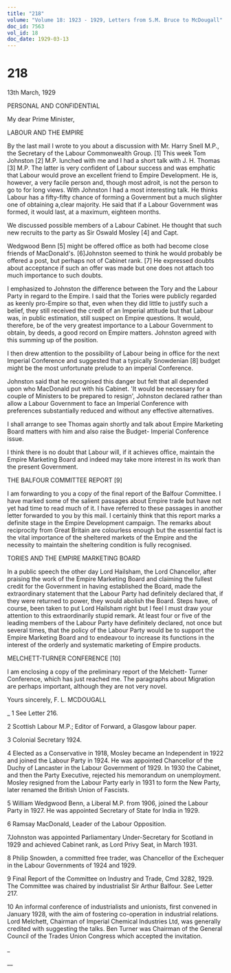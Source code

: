 ```yaml
---
title: "218"
volume: "Volume 18: 1923 - 1929, Letters from S.M. Bruce to McDougall"
doc_id: 7563
vol_id: 18
doc_date: 1929-03-13
---
```


# 218

13th March, 1929

PERSONAL AND CONFIDENTIAL

My dear Prime Minister,

LABOUR AND THE EMPIRE

By the last mail I wrote to you about a discussion with Mr. Harry Snell M.P., the Secretary of the Labour Commonwealth Group. [1] This week Tom Johnston [2] M.P. lunched with me and I had a short talk with J. H. Thomas [3] M.P. The latter is very confident of Labour success and was emphatic that Labour would prove an excellent friend to Empire Development. He is, however, a very facile person and, though most adroit, is not the person to go to for long views. With Johnston I had a most interesting talk. He thinks Labour has a fifty-fifty chance of forming a Government but a much slighter one of obtaining a,clear majority. He said that if a Labour Government was formed, it would last, at a maximum, eighteen months.

We discussed possible members of a Labour Cabinet. He thought that such new recruits to the party as Sir Oswald Mosley [4] and Capt.

Wedgwood Benn [5] might be offered office as both had become close friends of MacDonald's. [6]Johnston seemed to think he would probably be offered a post, but perhaps not of Cabinet rank. [7] He expressed doubts about acceptance if such an offer was made but one does not attach too much importance to such doubts.

I emphasized to Johnston the difference between the Tory and the Labour Party in regard to the Empire. I said that the Tories were publicly regarded as keenly pro-Empire so that, even when they did little to justify such a belief, they still received the credit of an Imperial attitude but that Labour was, in public estimation, still suspect on Empire questions. It would, therefore, be of the very greatest importance to a Labour Government to obtain, by deeds, a good record on Empire matters. Johnston agreed with this summing up of the position.

I then drew attention to the possibility of Labour being in office for the next Imperial Conference and suggested that a typically Snowdenian [8] budget might be the most unfortunate prelude to an imperial Conference.

Johnston said that he recognised this danger but felt that all depended upon who MacDonald put with his Cabinet. 'It would be necessary for a couple of Ministers to be prepared to resign', Johnston declared rather than allow a Labour Government to face an Imperial Conference with preferences substantially reduced and without any effective alternatives.

I shall arrange to see Thomas again shortly and talk about Empire Marketing Board matters with him and also raise the Budget- Imperial Conference issue.

I think there is no doubt that Labour will, if it achieves office, maintain the Empire Marketing Board and indeed may take more interest in its work than the present Government.

THE BALFOUR COMMITTEE REPORT [9]

I am forwarding to you a copy of the final report of the Balfour Committee. I have marked some of the salient passages about Empire trade but have not yet had time to read much of it. I have referred to these passages in another letter forwarded to you by this mail. I certainly think that this report marks a definite stage in the Empire Development campaign. The remarks about reciprocity from Great Britain are colourless enough but the essential fact is the vital importance of the sheltered markets of the Empire and the necessity to maintain the sheltering condition is fully recognised.

TORIES AND THE EMPIRE MARKETING BOARD

In a public speech the other day Lord Hailsham, the Lord Chancellor, after praising the work of the Empire Marketing Board and claiming the fullest credit for the Government in having established the Board, made the extraordinary statement that the Labour Party had definitely declared that, if they were returned to power, they would abolish the Board. Steps have, of course, been taken to put Lord Hailsham right but I feel I must draw your attention to this extraordinarily stupid remark. At least four or five of the leading members of the Labour Party have definitely declared, not once but several times, that the policy of the Labour Party would be to support the Empire Marketing Board and to endeavour to increase its functions in the interest of the orderly and systematic marketing of Empire products.

MELCHETT-TURNER CONFERENCE [10]

I am enclosing a copy of the preliminary report of the Melchett- Turner Conference, which has just reached me. The paragraphs about Migration are perhaps important, although they are not very novel.

Yours sincerely, F. L. MCDOUGALL 

_ 1 See Letter 216.

2 Scottish Labour M.P.; Editor of Forward, a Glasgow labour paper.

3 Colonial Secretary 1924.

4 Elected as a Conservative in 1918, Mosley became an Independent in 1922 and joined the Labour Party in 1924. He was appointed Chancellor of the Duchy of Lancaster in the Labour Government of 1929. In 1930 the Cabinet, and then the Party Executive, rejected his memorandum on unemployment. Mosley resigned from the Labour Party early in 1931 to form the New Party, later renamed the British Union of Fascists.

5 William Wedgwood Benn, a Liberal M.P. from 1906, joined the Labour Party in 1927. He was appointed Secretary of State for India in 1929.

6 Ramsay MacDonald, Leader of the Labour Opposition.

7Johnston was appointed Parliamentary Under-Secretary for Scotland in 1929 and achieved Cabinet rank, as Lord Privy Seat, in March 1931.

8 Philip Snowden, a committed free trader, was Chancellor of the Exchequer in the Labour Governments of 1924 and 1929.

9 Final Report of the Committee on Industry and Trade, Cmd 3282, 1929. The Committee was chaired by industrialist Sir Arthur Balfour. See Letter 217.

10 An informal conference of industrialists and unionists, first convened in January 1928, with the aim of fostering co-operation in industrial relations. Lord Melchett, Chairman of Imperial Chemical Industries Ltd, was generally credited with suggesting the talks. Ben Turner was Chairman of the General Council of the Trades Union Congress which accepted the invitation.

_

__
